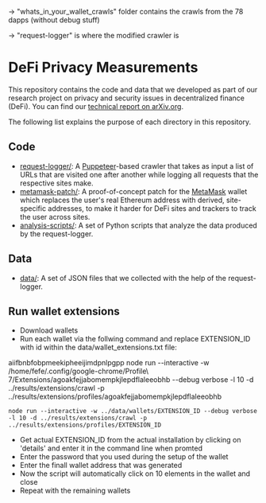 -> "whats_in_your_wallet_crawls" folder contains the crawls from the 78 dapps (without debug stuff)

-> "request-logger" is where the modified crawler is


















# DeFi Privacy Measurements

This repository contains the code and data that we developed as part of our
research project on privacy and security issues in decentralized finance (DeFi).
You can find our [technical report on arXiv.org](https://arxiv.org/abs/2109.06836).

The following list explains the purpose of each directory in this repository.

## Code

* [request-logger/](request-logger): A
  [Puppeteer](https://github.com/puppeteer/puppeteer)-based crawler that takes
  as input a list of URLs that are visited one after another while logging all
  requests that the respective sites make.
* [metamask-patch/](metamask-patch): A proof-of-concept patch for the
  [MetaMask](https://github.com/MetaMask/metamask-extension) wallet which
  replaces the user's real Ethereum address with derived, site-specific
  addresses, to make it harder for DeFi sites and trackers to track the user
  across sites.
* [analysis-scripts/](analysis-scripts): A set of Python scripts that analyze
  the data produced by the request-logger.

## Data

* [data/](data): A set of JSON files that we collected with the help of the
  request-logger.
  
## Run wallet extensions

* Download wallets
* Run each wallet via the follwing command and replace EXTENSION_ID with id within the data/wallet_extensions.txt file:


aiifbnbfobpmeekipheeijimdpnlpgpp
node run --interactive -w /home/fefe/.config/google-chrome/Profile\ 7/Extensions/agoakfejjabomempkjlepdflaleeobhb --debug verbose -l 10 -d ../results/extensions/crawl -p ../results/extensions/profiles/agoakfejjabomempkjlepdflaleeobhb

```node run --interactive -w ../data/wallets/EXTENSION_ID --debug verbose -l 10 -d ../results/extensions/crawl -p ../results/extensions/profiles/EXTENSION_ID```

* Get actual EXTENSION_ID from the actual installation by clicking on 'details' and enter it in the command line when promted
* Enter the password that you used during the setup of the wallet
* Enter the finall wallet address that was generated
* Now the script will automatically click on 10 elements in the wallet and close
* Repeat with the remaining wallets
